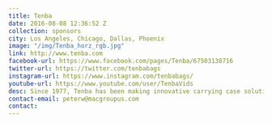 ```yaml
---
title: Tenba
date: 2016-08-08 12:36:52 Z
collection: sponsors
city: Los Angeles, Chicago, Dallas, Phoenix
image: "/img/Tenba_horz_rgb.jpg"
link: http://www.tenba.com
facebook-url: https://www.facebook.com/pages/Tenba/67503138716
twitter-url: https://twitter.com/tenbabags
instagram-url: https://www.instagram.com/tenbabags/
youtube-url: https://www.youtube.com/user/TenbaVids
desc: Since 1977, Tenba has been making innovative carrying case solutions for professional photographers and filmmakers and their full equipment arsenal. To find more information about Tenba Cooper Bags, and to see a full video demonstration of all Tenba products, visit www.tenba.com.
contact-email: peterw@macgroupus.com
contact:
---
```

